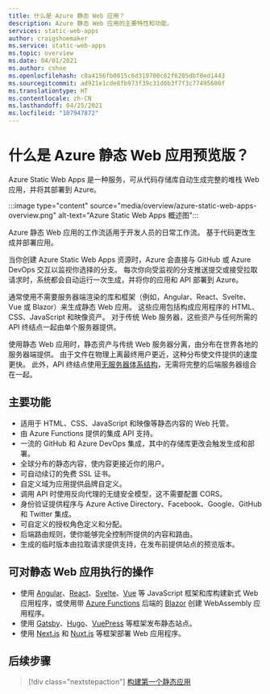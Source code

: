 ```yaml
---
title: 什么是 Azure 静态 Web 应用？
description: Azure 静态 Web 应用的主要特性和功能。
services: static-web-apps
author: craigshoemaker
ms.service: static-web-apps
ms.topic: overview
ms.date: 04/01/2021
ms.author: cshoe
ms.openlocfilehash: c0a4156fb0015c6d319700c82f6285dbf0ed1443
ms.sourcegitcommit: ad921e1cde8fb973f39c31d0b3f7f3c77495600f
ms.translationtype: HT
ms.contentlocale: zh-CN
ms.lasthandoff: 04/25/2021
ms.locfileid: "107947872"
---
```

# <a name="what-is-azure-static-web-apps-preview"></a>什么是 Azure 静态 Web 应用预览版？

Azure Static Web Apps 是一种服务，可从代码存储库自动生成完整的堆栈 Web 应用，并将其部署到 Azure。

:::image type="content" source="media/overview/azure-static-web-apps-overview.png" alt-text="Azure Static Web Apps 概述图":::

Azure 静态 Web 应用的工作流适用于开发人员的日常工作流。 基于代码更改生成并部署应用。

当你创建 Azure Static Web Apps 资源时，Azure 会直接与 GitHub 或 Azure DevOps 交互以监视你选择的分支。 每次你向受监视的分支推送提交或接受拉取请求时，系统都会自动运行一次生成，并将你的应用和 API 部署到 Azure。

通常使用不需要服务器端渲染的库和框架（例如，Angular、React、Svelte、Vue 或 Blazor）来生成静态 Web 应用。 这些应用包括构成应用程序的 HTML、CSS、JavaScript 和映像资产。 对于传统 Web 服务器，这些资产与任何所需的 API 终结点一起由单个服务器提供。

使用静态 Web 应用时，静态资产与传统 Web 服务器分离，由分布在世界各地的服务器端提供。 由于文件在物理上离最终用户更近，这种分布使文件提供的速度更快。 此外，API 终结点使用[无服务器体系结构](../azure-functions/functions-overview.md)，无需将完整的后端服务器组合在一起。

## <a name="key-features"></a>主要功能

- 适用于 HTML、CSS、JavaScript 和映像等静态内容的 Web 托管。
- 由 Azure Functions 提供的集成 API 支持。
- 一流的 GitHub 和 Azure DevOps 集成，其中的存储库更改会触发生成和部署。
- 全球分布的静态内容，使内容更接近你的用户。
- 可自动续订的免费 SSL 证书。
- 自定义域为应用提供品牌自定义。
- 调用 API 时使用反向代理的无缝安全模型，这不需要配置 CORS。
- 身份验证提供程序与 Azure Active Directory、Facebook、Google、GitHub 和 Twitter 集成。
- 可自定义的授权角色定义和分配。
- 后端路由规则，使你能够完全控制所提供的内容和路由。
- 生成的临时版本由拉取请求提供支持，在发布前提供站点的预览版本。

## <a name="what-you-can-do-with-static-web-apps"></a>可对静态 Web 应用执行的操作

- 使用 [Angular](getting-started.md?tabs=angular)、[React](getting-started.md?tabs=react)、[Svelte](/learn/modules/publish-app-service-static-web-app-api/)、[Vue](getting-started.md?tabs=vue) 等 JavaScript 框架和库构建新式 Web 应用程序，或使用带 [Azure Functions](apis.md) 后端的 [Blazor](./deploy-blazor.md) 创建 WebAssembly 应用程序。
- 使用 [Gatsby](publish-gatsby.md)、[Hugo](publish-hugo.md)、[VuePress](publish-vuepress.md) 等框架发布静态站点。
- 使用 [Next.js](deploy-nextjs.md) 和 [Nuxt.js](deploy-nuxtjs.md) 等框架部署 Web 应用程序。

## <a name="next-steps"></a>后续步骤

> [!div class="nextstepaction"]
> [构建第一个静态应用](getting-started.md)
